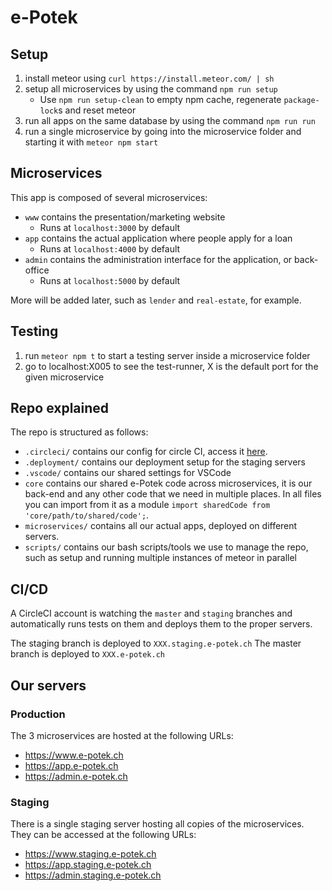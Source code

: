 # e-Potek

## Setup

1.  install meteor using `curl https://install.meteor.com/ | sh`
1.  setup all microservices by using the command `npm run setup`
    * Use `npm run setup-clean` to empty npm cache, regenerate `package-lock`s and reset meteor
1.  run all apps on the same database by using the command `npm run run`
1.  run a single microservice by going into the microservice folder and starting it with `meteor npm start`

## Microservices

This app is composed of several microservices:

* `www` contains the presentation/marketing website
  * Runs at `localhost:3000` by default
* `app` contains the actual application where people apply for a loan
  * Runs at `localhost:4000` by default
* `admin` contains the administration interface for the application, or back-office
  * Runs at `localhost:5000` by default

More will be added later, such as `lender` and `real-estate`, for example.

## Testing

1.  run `meteor npm t` to start a testing server inside a microservice folder
1.  go to localhost:X005 to see the test-runner, X is the default port for the given microservice

## Repo explained

The repo is structured as follows:

* `.circleci/` contains our config for circle CI, access it [here](https://circleci.com/gh/e-Potek).
* `.deployment/` contains our deployment setup for the staging servers
* `.vscode/` contains our shared settings for VSCode
* `core` contains our shared e-Potek code across microservices, it is our back-end and any other code that we need in multiple places. In all files you can import from it as a module `import sharedCode from 'core/path/to/shared/code';`.
* `microservices/` contains all our actual apps, deployed on different servers.
* `scripts/` contains our bash scripts/tools we use to manage the repo, such as setup and running multiple instances of meteor in parallel

## CI/CD

A CircleCI account is watching the `master` and `staging` branches and automatically runs tests on them and deploys them to the proper servers.

The staging branch is deployed to `XXX.staging.e-potek.ch`
The master branch is deployed to `XXX.e-potek.ch`

## Our servers

### Production

The 3 microservices are hosted at the following URLs:

* https://www.e-potek.ch
* https://app.e-potek.ch
* https://admin.e-potek.ch

### Staging

There is a single staging server hosting all copies of the microservices. They can be accessed at the following URLs:

* https://www.staging.e-potek.ch
* https://app.staging.e-potek.ch
* https://admin.staging.e-potek.ch
